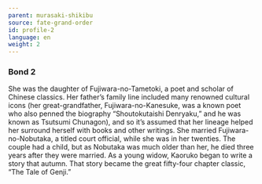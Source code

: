 ```yaml
---
parent: murasaki-shikibu
source: fate-grand-order
id: profile-2
language: en
weight: 2
---
```


### Bond 2

She was the daughter of Fujiwara-no-Tametoki, a poet and scholar of Chinese classics. Her father’s family line included many renowned cultural icons (her great-grandfather, Fujiwara-no-Kanesuke, was a known poet who also penned the biography “Shoutokutaishi Denryaku,” and he was known as Tsutsumi Chunagon), and so it’s assumed that her lineage helped her surround herself with books and other writings. She married Fujiwara-no-Nobutaka, a titled court official, while she was in her twenties. The couple had a child, but as Nobutaka was much older than her, he died three years after they were married. As a young widow, Kaoruko began to write a story that autumn. That story became the great fifty-four chapter classic, “The Tale of Genji.”
